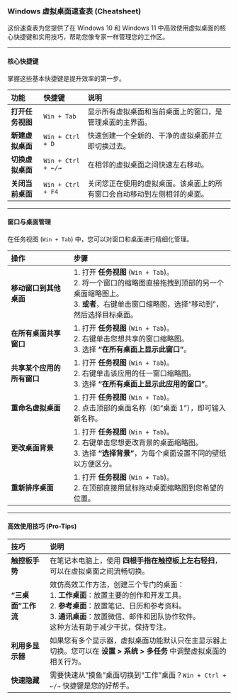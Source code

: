 ### Windows 虚拟桌面速查表 (Cheatsheet)

这份速查表为您提供了在 Windows 10 和 Windows 11 中高效使用虚拟桌面的核心快捷键和实用技巧，帮助您像专家一样管理您的工作区。

---

#### **核心快捷键**

掌握这些基本快捷键是提升效率的第一步。

| 功能 | 快捷键 | 说明 |
| :--- | :--- | :--- |
| **打开任务视图** | `Win + Tab` | 显示所有虚拟桌面和当前桌面上的窗口，是管理桌面的主界面。 |
| **新建虚拟桌面** | `Win + Ctrl + D` | 快速创建一个全新的、干净的虚拟桌面并立即切换过去。 |
| **切换虚拟桌面** | `Win + Ctrl + ←/→` | 在相邻的虚拟桌面之间快速左右移动。 |
| **关闭当前桌面** | `Win + Ctrl + F4` | 关闭您正在使用的虚拟桌面。该桌面上的所有窗口会自动移动到左侧相邻的桌面。 |

---

#### **窗口与桌面管理**

在任务视图 (`Win + Tab`) 中，您可以对窗口和桌面进行精细化管理。

| 操作 | 步骤 |
| :--- | :--- |
| **移动窗口到其他桌面** | 1. 打开 **任务视图** (`Win + Tab`)。 <br> 2. 将一个窗口的缩略图直接拖拽到顶部的另一个桌面缩略图上。 <br> 3. **或者**，右键单击窗口缩略图，选择“移动到”，然后选择目标桌面。 |
| **在所有桌面共享窗口** | 1. 打开 **任务视图** (`Win + Tab`)。 <br> 2. 右键单击您想共享的窗口缩略图。 <br> 3. 选择 **“在所有桌面上显示此窗口”**。 |
| **共享某个应用的所有窗口** | 1. 打开 **任务视图** (`Win + Tab`)。 <br> 2. 右键单击该应用的任一窗口缩略图。 <br> 3. 选择 **“在所有桌面上显示此应用的窗口”**。 |
| **重命名虚拟桌面** | 1. 打开 **任务视图** (`Win + Tab`)。 <br> 2. 点击顶部的桌面名称（如“桌面 1”），即可输入新名称。 |
| **更改桌面背景** | 1. 打开 **任务视图** (`Win + Tab`)。 <br> 2. 右键单击您想更改背景的桌面缩略图。 <br> 3. 选择 **“选择背景”**，为每个桌面设置不同的壁纸以方便区分。 |
| **重新排序桌面** | 1. 打开 **任务视图** (`Win + Tab`)。 <br> 2. 在顶部直接用鼠标拖动桌面缩略图到您希望的位置。 |

---

#### **高效使用技巧 (Pro-Tips)**

| 技巧 | 说明 |
| :--- | :--- |
| **触控板手势** | 在笔记本电脑上，使用 **四根手指在触控板上左右轻扫**，可以在虚拟桌面之间流畅切换。 |
| **“三桌面”工作流** | 效仿高效工作方法，创建三个专门的桌面：<br> 1. **工作桌面**：放置主要的创作和开发工具。<br> 2. **参考桌面**：放置笔记、日历和参考资料。<br> 3. **通讯桌面**：放置微信、邮件和团队协作软件。<br> 这种方法有助于减少干扰，保持专注。 |
| **利用多显示器** | 如果您有多个显示器，虚拟桌面功能默认只在主显示器上切换。您可以在 **设置 > 系统 > 多任务** 中调整虚拟桌面的相关行为。 |
| **快速隐藏** | 需要快速从“摸鱼”桌面切换到“工作”桌面？`Win + Ctrl + ←/→` 快捷键是您的好帮手。 |
